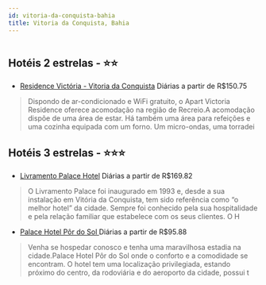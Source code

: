 ```yaml
---
id: vitoria-da-conquista-bahia
title: Vitoria da Conquista, Bahia
---
```


<center><img src="http://media.omnibees.com/Images/7993/Property/337316.jpg" alt="" /></center>


## Hotéis 2 estrelas - ⭐️⭐️

-    [Residence Victória - Vitoria da Conquista](https://www.hurb.com/hoteis/vitoria-da-conquista/residence-victoria-vitoria-da-conquista-OMN-9395?cmp=18055) Diárias a partir de R$150.75
   > Dispondo de ar-condicionado e WiFi gratuito, o Apart Victoria Residence oferece acomodação na região de Recreio.A acomodação dispõe de uma área de estar. Há também uma área para refeições e uma cozinha equipada com um forno. Um micro-ondas, uma torradei

## Hotéis 3 estrelas - ⭐️⭐️⭐️

-    [Livramento Palace Hotel](https://www.hurb.com/hoteis/vitoria-da-conquista/livramento-palace-hotel-OMN-7993?cmp=18055) Diárias a partir de R$169.82
   > O Livramento Palace foi inaugurado em 1993 e, desde a sua instalação em Vitória da Conquista, tem sido referência como “o melhor hotel” da cidade. Sempre foi conhecido pela sua hospitalidade e pela relação familiar que estabelece com os seus clientes. O H
-    [Palace Hotel Pôr do Sol ](https://www.hurb.com/hoteis/vitoria-da-conquista/palace-hotel-por-do-sol-OMN-9185?cmp=18055) Diárias a partir de R$95.88
   > Venha se hospedar conosco e tenha uma maravilhosa estadia na cidade.Palace Hotel Pôr do Sol onde o conforto e a comodidade se encontram. O hotel tem uma localização privilegiada, estando próximo do centro, da rodoviária e do aeroporto da cidade, possui t
